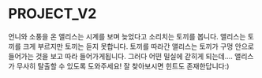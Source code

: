 # PROJECT_V2
  언니와 소풍을 온 앨리스는 시계를 보며 늦었다고 소리치는 토끼를 봅니다. 앨리스는 토끼를 크게 부르지만 토끼는 듣지 못합니다.
  토끼를 따라간 앨리스는 토끼가 구멍 안으로 들어가는 것을 보고 따라 들어가게됩니다. 그러다 어떤 밀실에 갇히게 되는데....
  앨리스가 무사히 탈출할 수 있도록 도와주세요! 잘 찾아보시면 힌트도 존재한답니다:)
